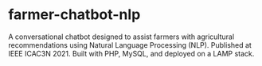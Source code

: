 # farmer-chatbot-nlp
A conversational chatbot designed to assist farmers with agricultural recommendations using Natural Language Processing (NLP). Published at IEEE ICAC3N 2021. Built with PHP, MySQL, and deployed on a LAMP stack.
